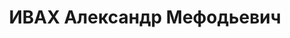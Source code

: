 ---
title: ИВАХ Александр Мефодьевич
description: народився 1894 у с. Зіньків Зіньківського пов. Полтавської губ. Українець,
  із службовців, освіта незакінчена вища, позапарт., у 1917—1918 рр. член УПСР, у
  1921—1934 рр. член ВКП(б). Проживав у Харкові. Касир оптової бази «Союзхутроторг».
  Заарештований _23.09.1937_ р. як член к.-р. націоналістичної терористичної організації
  (статті 54-8, 54-11 КК УРСР) і військовою колегією Верховного Суду СРСР _26.10.1937_
  р. винесено ухвалу про розстріл з конфіскацією майна. Розстріляний _27.10.1937_
  р. у Києві. Реабілітований _21.01.1958_ р.
---